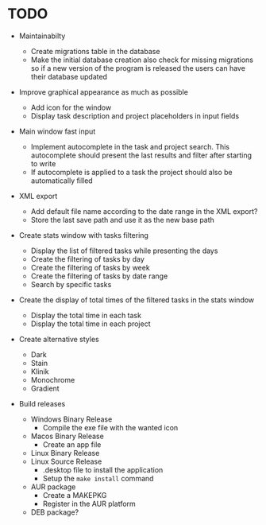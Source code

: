 # TODO

* Maintainabilty
    + Create migrations table in the database
    + Make the initial database creation also check for missing migrations so if a new version of the program is released the users can have their database updated

* Improve graphical appearance as much as possible
    + Add icon for the window
    + Display task description and project placeholders in input fields

* Main window fast input
    + Implement autocomplete in the task and project search. This autocomplete should present the last results and filter after starting to write
    + If autocomplete is applied to a task the project should also be automatically filled

* XML export
    + Add default file name according to the date range in the XML export?
    + Store the last save path and use it as the new base path

* Create stats window with tasks filtering
    + Display the list of filtered tasks while presenting the days
    + Create the filtering of tasks by day
    + Create the filtering of tasks by week
    + Create the filtering of tasks by date range
    + Search by specific tasks

* Create the display of total times of the filtered tasks in the stats window
    + Display the total time in each task
    + Display the total time in each project

* Create alternative styles
    + Dark
    + Stain
    + Klinik
    + Monochrome
    + Gradient

* Build releases
    + Windows Binary Release
        - Compile the exe file with the wanted icon
    + Macos Binary Release
        - Create an app file
    + Linux Binary Release
    + Linux Source Release
        - .desktop file to install the application
        - Setup the `make install` command
    + AUR package
        - Create a MAKEPKG
        - Register in the AUR platform
    + DEB package?
